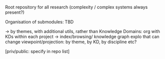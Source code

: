 Root repository for all research
 (complexity / complex systems always present?)

Organisation of submodules: TBD

 -> by themes, with additional utils, rather than Knowledge Domains: org with KDs within each project
 -> index/browsing/ knowledge graph explo that can change viewpoint/projection: by theme, by KD, by discipline etc?

[priv/public: specify in repo list]

